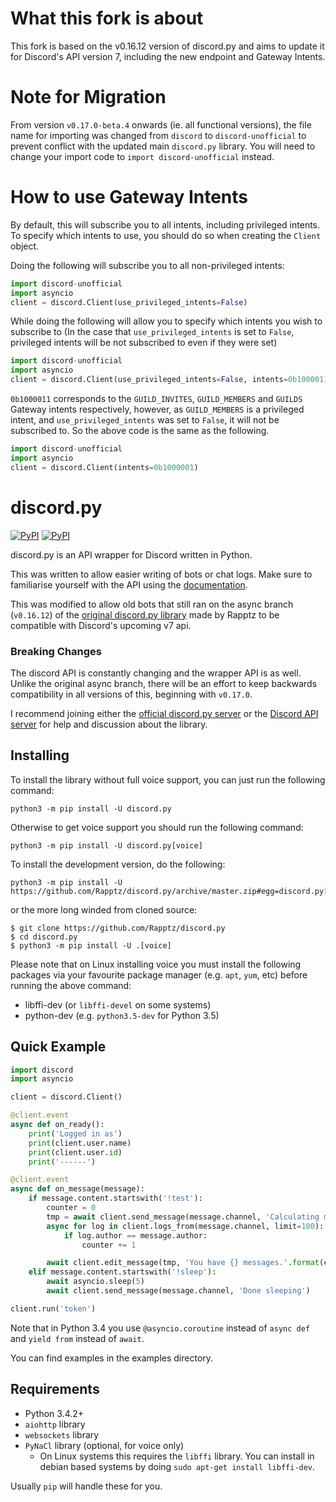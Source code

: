 # What this fork is about

This fork is based on the v0.16.12 version of discord.py and aims to update it for Discord's API version 7, including the new endpoint and Gateway Intents.

# Note for Migration

From version `v0.17.0-beta.4` onwards (ie. all functional versions), the file name for importing was changed from `discord` to `discord-unofficial` to prevent conflict with the updated main `discord.py` library. You will need to change your import code to `import discord-unofficial` instead.

# How to use Gateway Intents

By default, this will subscribe you to all intents, including privileged intents. To specify which intents to use, you should do so when creating the `Client` object. 

Doing the following will subscribe you to all non-privileged intents:
```py
import discord-unofficial
import asyncio
client = discord.Client(use_privileged_intents=False)
```

While doing the following will allow you to specify which intents you wish to subscribe to (In the case that `use_privileged_intents` is set to ``False``, privileged intents will be not subscribed to even if they were set)

```py
import discord-unofficial
import asyncio
client = discord.Client(use_privileged_intents=False, intents=0b1000011)
```

``0b1000011`` corresponds to the `GUILD_INVITES`, `GUILD_MEMBERS` and `GUILDS` Gateway intents respectively, however, as `GUILD_MEMBERS` is a privileged intent, and `use_privileged_intents` was set to ``False``, it will not be subscribed to. So the above code is the same as the following.

```py
import discord-unofficial
import asyncio
client = discord.Client(intents=0b1000001)
```

# discord.py

[![PyPI](https://img.shields.io/pypi/v/discord.py.svg)](https://pypi.python.org/pypi/discord.py/)
[![PyPI](https://img.shields.io/pypi/pyversions/discord.py.svg)](https://pypi.python.org/pypi/discord.py/)

discord.py is an API wrapper for Discord written in Python.

This was written to allow easier writing of bots or chat logs. Make sure to familiarise yourself with the API using the [documentation][doc].

This was modified to allow old bots that still ran on the async branch (`v0.16.12`) of the [original discord.py library][dpygithub] made by Rapptz to be compatible with Discord's upcoming v7 api.

[doc]: http://discordpy.rtfd.org/en/latest
[dpygithub]: https://github.com/Rapptz/discord.py

### Breaking Changes

The discord API is constantly changing and the wrapper API is as well. Unlike the original async branch, there will be an effort to keep backwards compatibility in all versions of this, beginning with `v0.17.0`.

I recommend joining either the [official discord.py server][guild] or the [Discord API server][ch] for help and discussion about the library.

[guild]: https://discord.gg/r3sSKJJ
[ch]: https://discord.gg/discord-api

## Installing

To install the library without full voice support, you can just run the following command:

```
python3 -m pip install -U discord.py
```

Otherwise to get voice support you should run the following command:

```
python3 -m pip install -U discord.py[voice]
```

To install the development version, do the following:

```
python3 -m pip install -U https://github.com/Rapptz/discord.py/archive/master.zip#egg=discord.py[voice]
```

or the more long winded from cloned source:

```
$ git clone https://github.com/Rapptz/discord.py
$ cd discord.py
$ python3 -m pip install -U .[voice]
```

Please note that on Linux installing voice you must install the following packages via your favourite package manager (e.g. `apt`, `yum`, etc) before running the above command:

- libffi-dev (or `libffi-devel` on some systems)
- python<version>-dev (e.g. `python3.5-dev` for Python 3.5)

## Quick Example

```py
import discord
import asyncio

client = discord.Client()

@client.event
async def on_ready():
    print('Logged in as')
    print(client.user.name)
    print(client.user.id)
    print('------')

@client.event
async def on_message(message):
    if message.content.startswith('!test'):
        counter = 0
        tmp = await client.send_message(message.channel, 'Calculating messages...')
        async for log in client.logs_from(message.channel, limit=100):
            if log.author == message.author:
                counter += 1

        await client.edit_message(tmp, 'You have {} messages.'.format(counter))
    elif message.content.startswith('!sleep'):
        await asyncio.sleep(5)
        await client.send_message(message.channel, 'Done sleeping')

client.run('token')
```

Note that in Python 3.4 you use `@asyncio.coroutine` instead of `async def` and `yield from` instead of `await`.

You can find examples in the examples directory.

## Requirements

- Python 3.4.2+
- `aiohttp` library
- `websockets` library
- `PyNaCl` library (optional, for voice only)
    - On Linux systems this requires the `libffi` library. You can install in
      debian based systems by doing `sudo apt-get install libffi-dev`.

Usually `pip` will handle these for you.
